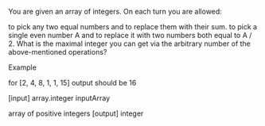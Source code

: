 You are given an array of integers. On each turn you are allowed:

to pick any two equal numbers and to replace them with their sum.
to pick a single even number A and to replace it with two numbers both equal to A / 2.
What is the maximal integer you can get via the arbitrary number of the above-mentioned operations?

Example

for [2, 4, 8, 1, 1, 15] output should be 16

[input] array.integer inputArray

array of positive integers
[output] integer
